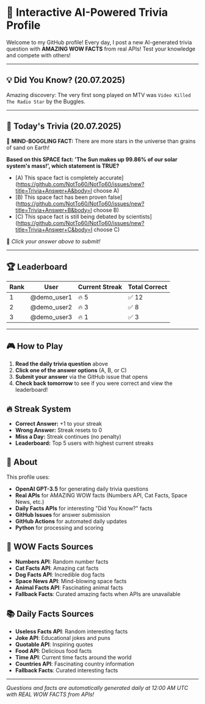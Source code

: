 # 🧠 Interactive AI-Powered Trivia Profile

Welcome to my GitHub profile! Every day, I post a new AI-generated trivia question with **AMAZING WOW FACTS** from real APIs! Test your knowledge and compete with others!

---

## 💡 Did You Know? (20.07.2025)

Amazing discovery: The very first song played on MTV was `Video Killed The Radio Star` by the Buggles.

---

## 🎯 Today's Trivia (20.07.2025)

🚀 **MIND-BOGGLING FACT:** There are more stars in the universe than grains of sand on Earth!

**Based on this SPACE fact: 'The Sun makes up 99.86% of our solar system's mass!', which statement is TRUE?**

- [A) This space fact is completely accurate](https://github.com/NotTo60/NotTo60/issues/new?title=Trivia+Answer+A&body=I choose A)
- [B) This space fact has been proven false](https://github.com/NotTo60/NotTo60/issues/new?title=Trivia+Answer+B&body=I choose B)
- [C) This space fact is still being debated by scientists](https://github.com/NotTo60/NotTo60/issues/new?title=Trivia+Answer+C&body=I choose C)

📝 *Click your answer above to submit!*

---

## 🏆 Leaderboard

| Rank | User | Current Streak | Total Correct |
|------|------|----------------|---------------|
| 1 | @demo_user1 | 🔥 5 | ✅ 12 |
| 2 | @demo_user2 | 🔥 3 | ✅ 8 |
| 3 | @demo_user3 | 🔥 1 | ✅ 3 |

---


## 🎮 How to Play

1. **Read the daily trivia question** above
2. **Click one of the answer options** (A, B, or C)
3. **Submit your answer** via the GitHub issue that opens
4. **Check back tomorrow** to see if you were correct and view the leaderboard!

## 🔥 Streak System

- **Correct Answer:** +1 to your streak
- **Wrong Answer:** Streak resets to 0
- **Miss a Day:** Streak continues (no penalty)
- **Leaderboard:** Top 5 users with highest current streaks

## 🤖 About

This profile uses:
- **OpenAI GPT-3.5** for generating daily trivia questions
- **Real APIs** for AMAZING WOW facts (Numbers API, Cat Facts, Space News, etc.)
- **Daily Facts APIs** for interesting "Did You Know?" facts
- **GitHub Issues** for answer submission
- **GitHub Actions** for automated daily updates
- **Python** for processing and scoring

## 🌟 WOW Facts Sources

- **Numbers API**: Random number facts
- **Cat Facts API**: Amazing cat facts
- **Dog Facts API**: Incredible dog facts  
- **Space News API**: Mind-blowing space facts
- **Animal Facts API**: Fascinating animal facts
- **Fallback Facts**: Curated amazing facts when APIs are unavailable

## 📚 Daily Facts Sources

- **Useless Facts API**: Random interesting facts
- **Joke API**: Educational jokes and puns
- **Quotable API**: Inspiring quotes
- **Food API**: Delicious food facts
- **Time API**: Current time facts around the world
- **Countries API**: Fascinating country information
- **Fallback Facts**: Curated interesting facts

---

*Questions and facts are automatically generated daily at 12:00 AM UTC with REAL WOW FACTS from APIs!*
